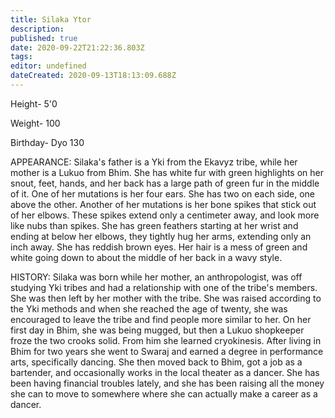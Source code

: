 ```yaml
---
title: Silaka Ytor
description: 
published: true
date: 2020-09-22T21:22:36.803Z
tags: 
editor: undefined
dateCreated: 2020-09-13T18:13:09.688Z
---
```


Height- 5'0

Weight- 100

Birthday- Dyo 130

APPEARANCE: Silaka's father is a Yki from the Ekavyz tribe, while her mother is a Lukuo from Bhim. She has white fur with green highlights on her snout, feet, hands, and her back has a large path of green fur in the middle of it. One of her mutations is her four ears. She has two on each side, one above the other. Another of her mutations is her bone spikes that stick out of her elbows. These spikes extend only a centimeter away, and look more like nubs than spikes. She has green feathers starting at her wrist and ending at below her elbows, they tightly hug her arms, extending only an inch away. She has reddish brown eyes. Her hair is a mess of green and white going down to about the middle of her back in a wavy style.

HISTORY: Silaka was born while her mother, an anthropologist, was off studying Yki tribes and had a relationship with one of the tribe's members. She was then left by her mother with the tribe. She was raised according to the Yki methods and when she reached the age of twenty, she was encouraged to leave the tribe and find people more similar to her. On her first day in Bhim, she was being mugged, but then a Lukuo shopkeeper froze the two crooks solid. From him she learned cryokinesis. After living in Bhim for two years she went to Swaraj and earned a degree in performance arts, specifically dancing. She then moved back to Bhim, got a job as a bartender, and occasionally works in the local theater as a dancer. She has been having financial troubles lately, and she has been raising all the money she can to move to somewhere where she can actually make a career as a dancer.